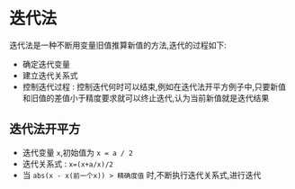 # 迭代法

迭代法是一种不断用变量旧值推算新值的方法,迭代的过程如下:

* 确定迭代变量
* 建立迭代关系式
* 控制迭代过程 : 控制迭代何时可以结束,例如在迭代法开平方例子中,只要新值和旧值的差值小于精度要求就可以终止迭代,认为当前新值就是迭代结果

## 迭代法开平方

* 迭代变量 `x`,初始值为 `x = a / 2`
* 迭代关系式 : `x=(x+a/x)/2`
* 当 `abs(x - x(前一个x)) > 精确度值` 时,不断执行迭代关系式,进行迭代
